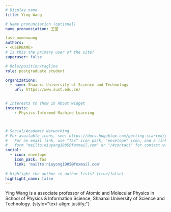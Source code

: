 ```yaml
---
# Display name
title: Ying Wang

# Name pronunciation (optional)
name_pronunciation: 王莹

last_name=wang
authors:
- <USERNAME>
# Is this the primary user of the site?
superuser: false

# Role/position/tagline
role: postgraduate student

organizations:
  - name: Shaanxi University of Science and Technology
    url: https://www.sust.edu.cn/


# Interests to show in About widget
interests:
    - Physics-Informed Machine Learning



# Social/Academic Networking
# For available icons, see: https://docs.hugoblox.com/getting-started/page-builder/#icons
#   For an email link, use "fas" icon pack, "envelope" icon, and a link in the
#   form "mailto:niuyong1905@foxmail.com" or "/#contact" for contact widget.
social:
  - icon: envelope
    icon_pack: fas
    link: 'mailto:niuyong1905@foxmail.com'
   
# Highlight the author in author lists? (true/false)
highlight_name: false
---
```


Ying Wang is a associate professor of Atomic and Molecular Physics in School of Physics & Information Science, Shaanxi University of Science and Technology. 
{style="text-align: justify;"}
